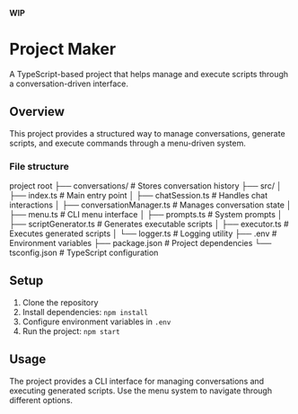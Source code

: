 **WIP**



# Project Maker

A TypeScript-based project that helps manage and execute scripts through a conversation-driven interface.

## Overview

This project provides a structured way to manage conversations, generate scripts, and execute commands through a menu-driven system.

### File structure

project root
├── conversations/     # Stores conversation history
├── src/
│   ├── index.ts      # Main entry point
│   ├── chatSession.ts    # Handles chat interactions
│   ├── conversationManager.ts    # Manages conversation state
│   ├── menu.ts       # CLI menu interface
│   ├── prompts.ts    # System prompts
│   ├── scriptGenerator.ts    # Generates executable scripts
│   ├── executor.ts   # Executes generated scripts
│   └── logger.ts     # Logging utility
├── .env             # Environment variables
├── package.json     # Project dependencies
└── tsconfig.json    # TypeScript configuration

## Setup

1. Clone the repository
2. Install dependencies: `npm install`
3. Configure environment variables in `.env`
4. Run the project: `npm start`

## Usage

The project provides a CLI interface for managing conversations and executing generated scripts. Use the menu system to navigate through different options.